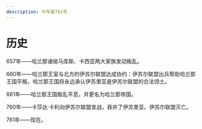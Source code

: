 ```yaml
---
description: 今年是761年
---
```


# 历史

657年——哈兰那诸侯马库斯、卡西亚两大家族发动叛乱。

660年——哈兰那王室与北方的伊苏尔联盟达成协约：伊苏尔联盟出兵帮助哈兰那王国平叛，哈兰那王国将永远承认伊苏里亚是伊苏尔联盟的合法领土。

661年——哈兰那王国叛乱平息，并更名为哈兰那帝国。

760年——卡莎达·卡利向伊苏尔联盟宣战，吞并了伊苏里亚。伊苏尔联盟灭亡。

761年——现在。





